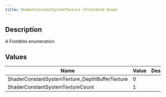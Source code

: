 ```yaml
---
title: ShaderConstantSystemTexture (Frostbite Enum)
---
```

## Description

A Frostbite enumeration.

## Values

| Name                                            | Value | Description |
| ----------------------------------------------- | ----- | ----------- |
| ShaderConstantSystemTexture\_DepthBufferTexture | 0     |             |
| ShaderConstantSystemTextureCount                | 1     |             |
